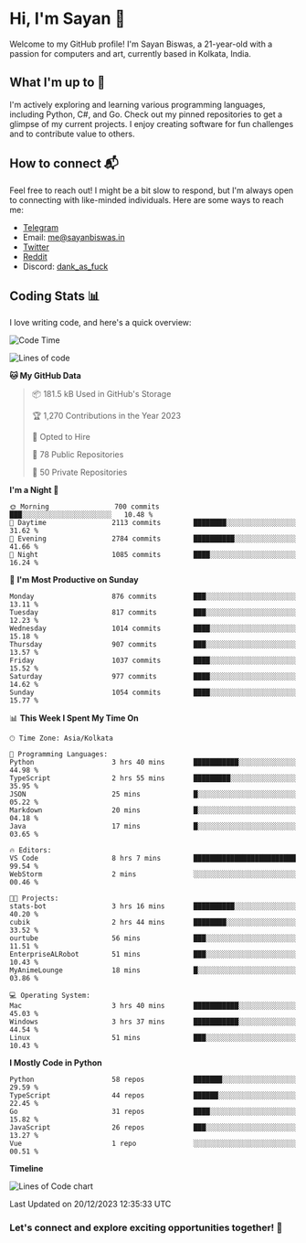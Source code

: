# Hi, I'm Sayan 👋

Welcome to my GitHub profile! I'm Sayan Biswas, a 21-year-old with a passion for computers and art, currently based in Kolkata, India.

## What I'm up to 🚀

I'm actively exploring and learning various programming languages, including Python, C#, and Go. Check out my pinned repositories to get a glimpse of my current projects. I enjoy creating software for fun challenges and to contribute value to others.

## How to connect 📬

Feel free to reach out! I might be a bit slow to respond, but I'm always open to connecting with like-minded individuals. Here are some ways to reach me:

- [Telegram](https://t.me/dank_as_fuck)
- Email: [me@sayanbiswas.in](mailto:me@sayanbiswas.in)
- [Twitter](https://twitter.com/TheDankDel)
- [Reddit](https://www.reddit.com/user/dank_as_fuck_/)
- Discord: [dank_as_fuck](https://discordapp.com/users/506536929152466945)

## Coding Stats 📊

I love writing code, and here's a quick overview:

<!--START_SECTION:waka-->
![Code Time](http://img.shields.io/badge/Code%20Time-1%2C342%20hrs%2046%20mins-blue)

![Lines of code](https://img.shields.io/badge/From%20Hello%20World%20I%27ve%20Written-6.5%20million%20lines%20of%20code-blue)

**🐱 My GitHub Data** 

> 📦 181.5 kB Used in GitHub's Storage 
 > 
> 🏆 1,270 Contributions in the Year 2023
 > 
> 💼 Opted to Hire
 > 
> 📜 78 Public Repositories 
 > 
> 🔑 50 Private Repositories 
 > 
**I'm a Night 🦉** 

```text
🌞 Morning                700 commits         ███░░░░░░░░░░░░░░░░░░░░░░   10.48 % 
🌆 Daytime                2113 commits        ████████░░░░░░░░░░░░░░░░░   31.62 % 
🌃 Evening                2784 commits        ██████████░░░░░░░░░░░░░░░   41.66 % 
🌙 Night                  1085 commits        ████░░░░░░░░░░░░░░░░░░░░░   16.24 % 
```
📅 **I'm Most Productive on Sunday** 

```text
Monday                   876 commits         ███░░░░░░░░░░░░░░░░░░░░░░   13.11 % 
Tuesday                  817 commits         ███░░░░░░░░░░░░░░░░░░░░░░   12.23 % 
Wednesday                1014 commits        ████░░░░░░░░░░░░░░░░░░░░░   15.18 % 
Thursday                 907 commits         ███░░░░░░░░░░░░░░░░░░░░░░   13.57 % 
Friday                   1037 commits        ████░░░░░░░░░░░░░░░░░░░░░   15.52 % 
Saturday                 977 commits         ████░░░░░░░░░░░░░░░░░░░░░   14.62 % 
Sunday                   1054 commits        ████░░░░░░░░░░░░░░░░░░░░░   15.77 % 
```


📊 **This Week I Spent My Time On** 

```text
🕑︎ Time Zone: Asia/Kolkata

💬 Programming Languages: 
Python                   3 hrs 40 mins       ███████████░░░░░░░░░░░░░░   44.98 % 
TypeScript               2 hrs 55 mins       █████████░░░░░░░░░░░░░░░░   35.95 % 
JSON                     25 mins             █░░░░░░░░░░░░░░░░░░░░░░░░   05.22 % 
Markdown                 20 mins             █░░░░░░░░░░░░░░░░░░░░░░░░   04.18 % 
Java                     17 mins             █░░░░░░░░░░░░░░░░░░░░░░░░   03.65 % 

🔥 Editors: 
VS Code                  8 hrs 7 mins        █████████████████████████   99.54 % 
WebStorm                 2 mins              ░░░░░░░░░░░░░░░░░░░░░░░░░   00.46 % 

🐱‍💻 Projects: 
stats-bot                3 hrs 16 mins       ██████████░░░░░░░░░░░░░░░   40.20 % 
cubik                    2 hrs 44 mins       ████████░░░░░░░░░░░░░░░░░   33.52 % 
ourtube                  56 mins             ███░░░░░░░░░░░░░░░░░░░░░░   11.51 % 
EnterpriseALRobot        51 mins             ███░░░░░░░░░░░░░░░░░░░░░░   10.43 % 
MyAnimeLounge            18 mins             █░░░░░░░░░░░░░░░░░░░░░░░░   03.86 % 

💻 Operating System: 
Mac                      3 hrs 40 mins       ███████████░░░░░░░░░░░░░░   45.03 % 
Windows                  3 hrs 37 mins       ███████████░░░░░░░░░░░░░░   44.54 % 
Linux                    51 mins             ███░░░░░░░░░░░░░░░░░░░░░░   10.43 % 
```

**I Mostly Code in Python** 

```text
Python                   58 repos            ███████░░░░░░░░░░░░░░░░░░   29.59 % 
TypeScript               44 repos            ██████░░░░░░░░░░░░░░░░░░░   22.45 % 
Go                       31 repos            ████░░░░░░░░░░░░░░░░░░░░░   15.82 % 
JavaScript               26 repos            ███░░░░░░░░░░░░░░░░░░░░░░   13.27 % 
Vue                      1 repo              ░░░░░░░░░░░░░░░░░░░░░░░░░   00.51 % 
```



**Timeline**

![Lines of Code chart](https://raw.githubusercontent.com/Dank-del/Dank-del/main/assets/bar_graph.png)


 Last Updated on 20/12/2023 12:35:33 UTC
<!--END_SECTION:waka-->

### Let's connect and explore exciting opportunities together! 🚀
